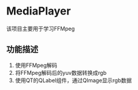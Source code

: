 # MediaPlayer
该项目主要用于学习FFMpeg
## 功能描述
1. 使用FFMpeg解码
2. 将FFMpeg解码后的yuv数据转换成rgb
3. 使用QT的QLabel组件，通过QImage显示rgb数据

